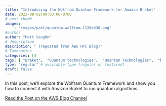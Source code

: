 ```yaml
---
title: "Introducing the Wolfram Quantum Framework for Amazon Braket"
date: 2023-08-02T00:00:00-0700
# post thumb
images:
    - "images/post/quantum-wolfram-1120x630.png"
#author
author: "Matt Vaughn"
# description
description: " (reposted from AWS HPC Blog)"
# Taxonomies
categories: []
tags: [ "Braket",  "Quantum technologies",  "Quantum Technologies",  "hpcblog", ]
type: "regular" # available type (regular or featured)
draft: false
---
```


In this post, we’ll explore the Wolfram Quantum Framework and show you how to connect it with Amazon Braket to run quantum algorithms.

<a href="https://aws.amazon.com/blogs/quantum-computing/introducing-the-wolfram-quantum-framework-for-amazon-braket/" class="btn btn-primary btn-lg active" role="button" aria-pressed="true" style="margin-top: 8px;">Read the Post on the AWS Blog Channel</a>